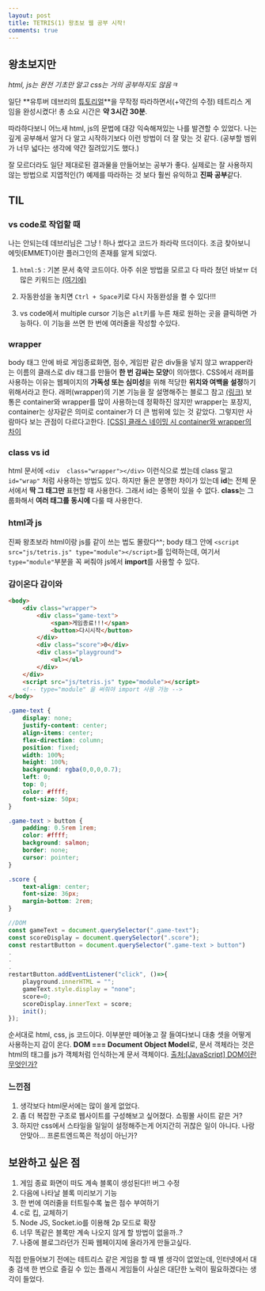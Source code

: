 ```yaml
---
layout: post
title: TETRIS(1) 왕초보 웹 공부 시작!
comments: true
---
```

## 왕초보지만
*html, js는 완전 기초만 알고 css는 거의 공부하지도 않음ㅋ*

일단 **유투버 데브리의 [튜토리얼](https://youtu.be/1lNy2mhvLFk)**을 무작정 따라하면서(+약간의 수정) 테트리스 게임을 완성시켰다!
총 소요 시간은 **약 3시간 30분**.

따라하다보니 어느새 html, js의 문법에 대강 익숙해져있는 나를 발견할 수 있었다. 나는 깊게 공부해서 알거 다 알고 시작하기보다 이런 방법이 더 잘 맞는 것 같다. (공부할 범위가 너무 넓다는 생각에 약간 질려있기도 했다.)

잘 모르더라도 일단 제대로된 결과물을 만들어보는 공부가 좋다. 실제로는 잘 사용하지 않는 방법으로 지엽적인(?) 예제를 따라하는 것 보다 훨씬 유익하고 **진짜 공부**같다.

## TIL
### vs code로 작업할 때
나는 안되는데 데브리님은 그냥 ! 하나 썼다고 코드가 좌라락 뜨더이다. 조금 찾아보니 에밋(EMMET)이란 플러그인의 존재를 알게 되었다.

1. `html:5` : 기본 문서 축약 코드이다. 아주 쉬운 방법을 모르고 다 따라 쳤던 바보ㅠ
더 많은 키워드는 [(여기에)](https://docs.emmet.io/cheat-sheet/)

2. 자동완성을 놓치면 `Ctrl + Space`키로 다시 자동완성을 켤 수 있다!!!

3. vs code에서 multiple cursor 기능은 `alt`키를 누른 채로 원하는 곳을 클릭하면 가능하다. 이 기능을 쓰면 한 번에 여러줄을 작성할 수있다.

### wrapper
body 태그 안에 바로 게임종료화면, 점수, 게임판 같은 div들을 넣지 않고 wrapper라는 이름의 클래스로 div 태그를 만들어 **한 번 감싸는 모양**이 의아했다.
CSS에서 래퍼를 사용하는 이유는 웹페이지의 **가독성 또는 심미성**을 위해 적당한 **위치와 여백을 설정**하기 위해서라고 한다.
래퍼(wrapper)의 기본 기능을 잘 설명해주는 블로그 참고 [(링크)](https://oursmalljoy.com/css-wrapper/)
보통은 container와 wrapper를 많이 사용하는데 정확하진 않지만 wrapper는 포장지, container는 상자같은 의미로 container가 더 큰 범위에 있는 것 같았다. 그렇지만 사람마다 보는 관점이 다르다고한다.
[[CSS] 클래스 네이밍 시 container와 wrapper의 차이](https://cocoon1787.tistory.com/853)

### class vs id
html 문서에 `<div  class="wrapper"></div>` 이런식으로 썼는데 class 말고 `id="wrap"` 처럼 사용하는 방법도 있다. 하지만 둘은 분명한 차이가 있는데
**id**는 전체 문서에서 **딱 그 태그만** 표현할 때 사용한다. 그래서 id는 중복이 있을 수 없다.
**class**는 그룹화해서 **여러 태그를 동시에** 다룰 때 사용한다.

### html과 js
진짜 왕초보라 html이랑 js를 같이 쓰는 법도 몰랐다^^;
body 태그 안에 `<script src="js/tetris.js" type="module"></script>`를 입력하는데, 여기서 `type="module"`부분을 꼭 써줘야 js에서 **import**를 사용할 수 있다.

### 감이온다 감이와
```html
<body>
    <div class="wrapper">
        <div class="game-text">
            <span>게임종료!!!</span>
            <button>다시시작</button>
        </div>
        <div class="score">0</div>
        <div class="playground">
            <ul></ul>
        </div>
    </div>
    <script src="js/tetris.js" type="module"></script>
    <!-- type="module" 을 써줘야 import 사용 가능 -->
</body>
```

```css
.game-text {
    display: none;
    justify-content: center;
    align-items: center;
    flex-direction: column;
    position: fixed;
    width: 100%;
    height: 100%;
    background: rgba(0,0,0,0.7);
    left: 0;
    top: 0;
    color: #ffff;
    font-size: 50px;
}

.game-text > button {
    padding: 0.5rem 1rem;
    color: #ffff;
    background: salmon;
    border: none;
    cursor: pointer;
}

.score {
    text-align: center;
    font-size: 36px;
    margin-bottom: 2rem;
}
```

```javascript
//DOM
const gameText = document.querySelector(".game-text");
const scoreDisplay = document.querySelector(".score");
const restartButton = document.querySelector(".game-text > button")
.
.
.
restartButton.addEventListener("click", ()=>{
    playground.innerHTML = "";
    gameText.style.display = "none";
    score=0;
    scoreDisplay.innerText = score;
    init();
});
```
순서대로 html, css, js 코드이다. 이부분만 떼어놓고 잘 들여다보니 대충 셋을 어떻게 사용하는지 감이 온다.
**DOM === Document Object Model**로, 문서 객체라는 것은 html의 태그를 js가 객체처럼 인식하는게 문서 객체이다.
[출처:[JavaScript] DOM이란 무엇인가?](https://m.blog.naver.com/magnking/220972680805)


### 느낀점
1. 생각보다 html문서에는 많이 쓸게 없었다.
2. 좀 더 복잡한 구조로 웹사이트를 구성해보고 싶어졌다. 쇼핑몰 사이트 같은 거?
3. 하지만 css에서 스타일을 일일이 설정해주는게 어지간히 귀찮은 일이 아니다. 나랑 안맞아... 프론트엔드쪽은 적성이 아닌가?

## 보완하고 싶은 점
1. 게임 종료 화면이 떠도 계속 블록이 생성된다!! 버그 수정
1. 다음에 나타날 블록 미리보기 기능
2. 한 번에 여러줄을 터트릴수록 높은 점수 부여하기
3. c로 킵, 교체하기  
4. Node JS, Socket.io를 이용해 2p 모드로 확장
4. 너무 똑같은 블록만 계속 나오지 않게 할 방법이 없을까..?
5. 나중에 블로그라던가 진짜 웹페이지에 올라가게 만들고싶다.

직접 만들어보기 전에는 테트리스 같은 게임을 할 때 별 생각이 없었는데, 인터넷에서 대충 검색 한 번으로 즐길 수 있는 플래시 게임들이 사실은 대단한 노력이 필요하겠다는 생각이 들었다.

